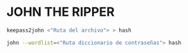 # JOHN THE RIPPER
```bash 
keepass2john <"Ruta del archivo"> > hash
```

```bash
john --wordlist=<"Ruta diccionario de contraseñas"> hash
```